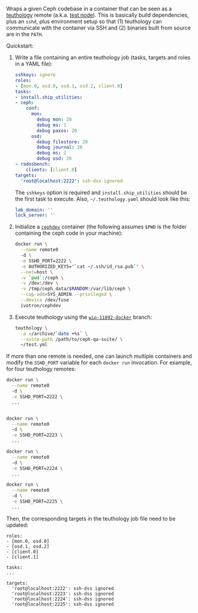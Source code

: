 Wraps a given Ceph codebase in a container that can be seen as
a [teuthology] remote (a.k.a. [test node][framework]). This is 
basically build dependencies, plus an `sshd`, plus environment setup 
so that (1) teuthology can communicate with the container via SSH and 
(2) binaries built from source are in the `PATH`.

Quickstart:

 1. Write a file containing an entire teuthology job (tasks, targets 
    and roles in a YAML file):

    ```yaml
    sshkeys: ignore
    roles:
    - [mon.0, osd.0, osd.1, osd.2, client.0]
    tasks:
    - install.ship_utilities:
    - ceph:
        conf:
          mon:
            debug mon: 20
            debug ms: 1
            debug paxos: 20
          osd:
            debug filestore: 20
            debug journal: 20
            debug ms: 1
            debug osd: 20
    - radosbench:
        clients: [client.0]
    targets:
      'root@localhost:2222': ssh-dss ignored
    ```

    The `sshkeys` option is required and `install.ship_utilities` 
    should be the first task to execute. Also, `~/.teuthology.yaml` 
    should look like this:

    ```yaml
    lab_domain: ''
    lock_server: ''
    ```

 2. Initialize a [`cephdev`][cdev] container (the following assumes 
    `$PWD` is the folder containing the ceph code in your machine):

    ```bash
    docker run \
      --name remote0
      -d \
      -e SSHD_PORT=2222 \
      -e AUTHORIZED_KEYS="`cat ~/.ssh/id_rsa.pub`" \
      --net=host \
      -v `pwd`:/ceph \
      -v /dev:/dev \
      -v /tmp/ceph_data/$RANDOM:/var/lib/ceph \
      --cap-add=SYS_ADMIN --privileged \
      --device /dev/fuse
      ivotron/cephdev
    ```

 3. Execute teuthology using the [`wip-11892-docker`][wip] branch:

    ```bash
    teuthology \
      -a ~/archive/`date +%s` \
      --suite-path /path/to/ceph-qa-suite/ \
      ~/test.yml
    ```

If more than one remote is needed, one can launch multiple containers 
and modify the `SSHD_PORT` variable for each `docker run` invocation. 
For example, for four teuthology remotes:

```bash
docker run \
  --name remote0
  -d \
  -e SSHD_PORT=2222 \
  ...


docker run \
  --name remote0
  -d \
  -e SSHD_PORT=2223 \
  ...

docker run \
  --name remote0
  -d \
  -e SSHD_PORT=2224 \
  ...

docker run \
  --name remote0
  -d \
  -e SSHD_PORT=2225 \
  ...
```

Then, the corresponding targets in the teuthology job file need to be 
updated:

```
roles:
- [mon.0, osd.0]
- [osd.1, osd.2]
- [client.0]
- [client.1]

tasks:
...

targets:
  'root@localhost:2222': ssh-dss ignored
  'root@localhost:2223': ssh-dss ignored
  'root@localhost:2224': ssh-dss ignored
  'root@localhost:2225': ssh-dss ignored
```

[teuthology]: http://github.com/ceph/teuthology
[cdev]: https://github.com/ivotron/docker-cephdev
[framework]: https://github.com/ceph/teuthology/blob/e5bdf368d5c802a40a8a82cae806fcc89ec12734/docs/COMPONENTS.rst
[wip]: https://github.com/ceph/teuthology/tree/wip-11892-docker
